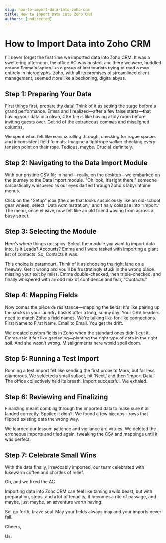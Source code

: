 ```yaml
---
slug: how-to-import-data-into-zoho-crm
title: How to Import Data into Zoho CRM
authors: [undirected]
---
```


# How to Import Data into Zoho CRM

I'll never forget the first time we imported data into Zoho CRM. It was a sweltering afternoon, the office AC was busted, and there we were, huddled around Emma's laptop like a group of lost tourists trying to read a map entirely in hieroglyphs. Zoho, with all its promises of streamlined client management, seemed more like a beckoning, digital abyss. 

## Step 1: Preparing Your Data

First things first, prepare thy data! Think of it as setting the stage before a grand performance. Emma and I realized—after a few false starts—that having your data in a clean, CSV file is like having a tidy room before inviting guests over. Get rid of the extraneous commas and misaligned columns.

We spent what felt like eons scrolling through, checking for rogue spaces and inconsistent field formats. Imagine a tightrope walker checking every tension point on their rope. Tedious, maybe. Crucial, definitely.

## Step 2: Navigating to the Data Import Module

With our pristine CSV file in hand—really, on the desktop—we embarked on the journey to the Data Import module. "Oh look, it’s right there," someone sarcastically whispered as our eyes darted through Zoho's labyrinthine menus. 

Click on the "Setup" icon (the one that looks suspiciously like an old-school gear wheel), select "Data Administration," and finally collapse into "Import." The menu, once elusive, now felt like an old friend waving from across a busy street.

## Step 3: Selecting the Module

Here’s where things got spicy. Select the module you want to import data into. Is it Leads? Accounts? Emma and I were tasked with importing a giant list of contacts. So, Contacts it was. 

This choice is paramount. Think of it as choosing the right lane on a freeway. Get it wrong and you’ll be frustratingly stuck in the wrong place, missing your exit by miles. Emma double-checked, then triple-checked, and finally whispered with an odd mix of confidence and fear, “Contacts.”

## Step 4: Mapping Fields

Now comes the pièce de résistance—mapping the fields. It's like pairing up the socks in your laundry basket after a long, sunny day. Your CSV headers need to match Zoho's field names. We're talking like-for-like connections. First Name to First Name. Email to Email. You get the drift.

We created custom fields in Zoho when the standard ones didn’t cut it. Emma said it felt like gardening—planting the right type of data in the right soil. And she wasn’t wrong. Misalignments here would spell doom. 

## Step 5: Running a Test Import

Running a test import felt like sending the first probe to Mars, but far less glamorous. We selected a small subset, hit 'Next,' and then 'Import Data.' The office collectively held its breath. Import successful. We exhaled. 

## Step 6: Reviewing and Finalizing

Finalizing meant combing through the imported data to make sure it all landed correctly. Spoiler: it didn’t. We found a few hiccups—rows that flipped existing data the wrong way. 

We learned our lesson: patience and vigilance are virtues. We deleted the erroneous imports and tried again, tweaking the CSV and mappings until it was perfect. 

## Step 7: Celebrate Small Wins

With the data finally, irrevocably imported, our team celebrated with lukewarm coffee and chortles of relief. 

Oh, and we fixed the AC. 

Importing data into Zoho CRM can feel like taming a wild beast, but with preparation, steps, and a lot of tenacity, it becomes a rite of passage, and maybe, just maybe, an adventure worth having. 

So, go forth, brave soul. May your fields always map and your imports never fail. 

Cheers,

Us.